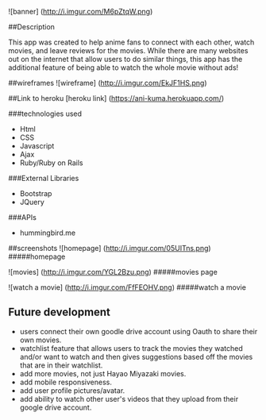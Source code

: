 ![banner] (http://i.imgur.com/M6pZtqW.png)

##Description

This app was created to help anime fans to connect with each other, watch movies, and leave reviews for the movies. While there are many websites out on the internet that allow users to do similar things, this app has the additional feature of being able to watch the whole movie without ads! 

##wireframes
![wireframe] (http://i.imgur.com/EkJF1HS.png)

##Link to heroku
[heroku link] (https://ani-kuma.herokuapp.com/)

###technologies used
* Html
* CSS
* Javascript
* Ajax
* Ruby/Ruby on Rails

###External Libraries
* Bootstrap
* JQuery

###APIs
* hummingbird.me

##screenshots
![homepage] (http://i.imgur.com/05UITns.png)
#####homepage

![movies] (http://i.imgur.com/YGL2Bzu.png)
#####movies page

![watch a movie] (http://i.imgur.com/FfFEOHV.png)
#####watch a movie

## Future development
* users connect their own goodle drive account using Oauth to share their own movies.
* watchlist feature that allows users to track the movies they watched and/or want to watch and then gives suggestions based off the movies that are in their watchlist.
* add more movies, not just Hayao Miyazaki movies.
* add mobile responsiveness.
* add user profile pictures/avatar.
* add ability to watch other user's videos that they upload from their google drive account.